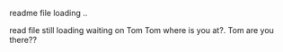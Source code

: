 readme file loading ..

read file still loading 
waiting on Tom 
Tom where is you at?.
Tom are you there??
